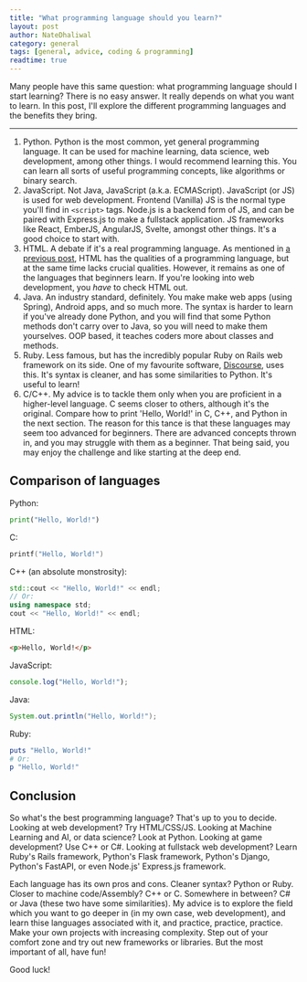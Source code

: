 ```yaml
---
title: "What programming language should you learn?"
layout: post
author: NateDhaliwal
category: general
tags: [general, advice, coding & programming]
readtime: true
---
```


Many people have this same question: what programming language should I start learning? There is no easy answer. It really depends on what you want to learn. In this post, I'll explore the different programming languages and the benefits they bring.

<hr />

1. Python. Python is the most common, yet general programming language. It can be used for machine learning, data science, web development, among other things. I would recommend learning this. You can learn all sorts of useful programming concepts, like algorithms or binary search.
2. JavaScript. Not Java, JavaScript (a.k.a. ECMAScript). JavaScript (or JS) is used for web development. Frontend (Vanilla) JS is the normal type you'll find in `<script>` tags. Node.js is a backend form of JS, and can be paired with Express.js to make a fullstack application. JS frameworks like React, EmberJS, AngularJS, Svelte, amongst other things. It's a good choice to start with.
3. HTML. A debate if it's a real programming language. As mentioned in [a previous post](/blog/discussion/2025/03/01/HTML-isn't-a-programming-language-or-is-it), HTML has the qualities of a programming language, but at the same time lacks crucial qualities. However, it remains as one of the languages that beginners learn. If you're looking into web development, you *have* to check HTML out.
4. Java. An industry standard, definitely. You make make web apps (using Spring), Android apps, and so much more. The syntax is harder to learn if you've already done Python, and you will find that some Python methods don't carry over to Java, so you will need to make them yourselves. OOP based, it teaches coders more about classes and methods.
5. Ruby. Less famous, but has the incredibly popular Ruby on Rails web framework on its side. One of my favourite software, [Discourse](https://discourse.org), uses this. It's syntax is cleaner, and has some similarities to Python. It's useful to learn!
6. C/C++. My advice is to tackle them only when you are proficient in a higher-level language. C seems closer to others, although it's the original. Compare how to print 'Hello, World!' in C, C++, and Python in the next section. The reason for this tance is that these languages may seem too advanced for beginners. There are advanced concepts thrown in, and you may struggle with them as a beginner. That being said, you may enjoy the challenge and like starting at the deep end.

## Comparison of languages
Python:
```python
print("Hello, World!")
```
C:
```c
printf("Hello, World!")
```
C++ (an absolute monstrosity):
```cpp
std::cout << "Hello, World!" << endl;
// Or:
using namespace std;
cout << "Hello, World!" << endl;
```
HTML:
```html
<p>Hello, World!</p>
```
JavaScript:
```js
console.log("Hello, World!");
```
Java:
```java
System.out.println("Hello, World!");
```
Ruby:
```ruby
puts "Hello, World!"
# Or:
p "Hello, World!"
```

## Conclusion
So what's the best programming language? That's up to you to decide. Looking at web development? Try HTML/CSS/JS. Looking at Machine Learning and AI, or data science? Look at Python. Looking at game development? Use C++ or C#. Looking at fullstack web development? Learn Ruby's Rails framework, Python's Flask framework, Python's Django, Python's FastAPI, or even Node.js' Express.js framework.

Each language has its own pros and cons. Cleaner syntax? Python or Ruby. Closer to machine code/Assembly? C++ or C. Somewhere in between? C# or Java (these two have some similarities). My advice is to explore the field which you want to go deeper in (in my own case, web development), and learn thise languages associated with it, and practice, practice, practice. Make your own projects with increasing complexity. Step out of your comfort zone and try out new frameworks or libraries. But the most important of all, have fun!

Good luck!

